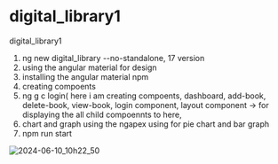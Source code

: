 # digital_library1
digital_library1


1. ng new digital_library --no-standalone, 17 version
2. using the angular material for design
3. installing the angular material npm
4. creating compoents
5. ng g c login( here i am creating compoents, dashboard, add-book, delete-book, view-book, login component, layout component -> for displaying the all child compoennts to here,
6. chart and graph using the ngapex using for pie chart and bar graph
7. npm run start

![2024-06-10_10h22_50](https://github.com/Pampapathi12/digital_library1/assets/111368155/92b10d9a-a468-4878-adf0-9ac1b5520d0c)
